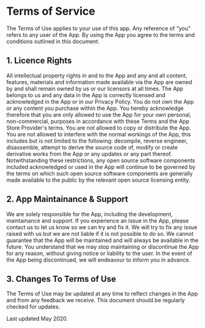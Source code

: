 <h1>Terms of Service</h1>

<p>The Terms of Use applies to your use of this app. Any reference of "you" refers to any user of the App. By using the App you agree to the terms and conditions outlined in this document.</p>

<h2>1. Licence Rights</h2>

<p>All intellectual property rights in and to the App and any and all content, features, materials and information made available via the App are owned by and shall remain owned by us or our licensors at all times.
The App belongs to us and any data in the App is correctly licensed and acknowledged in the App or in our Privacy Policy. You do not own the App or any content you purchase within the App. You hereby acknowledge therefore that you are only allowed to use the App for your own personal, non-commercial, purposes in accordance with these Terms and the App Store Provider's terms. You are not allowed to copy or distribute the App. You are not allowed to interfere with the normal workings of the App, this includes but is not limited to the following: decompile, reverse engineer, disassemble, attempt to derive the source code of, modify or create derivative works from the App or any updates or any part thereof. Notwithstanding these restrictions, any open source software components included acknowledged or used in the App will continue to be governed by the terms on which such open source software components are generally made available to the public by the relevant open source licensing entity.</p>

<h2>2. App Maintainance & Support</h2>

<p>We are solely responsible for the App, including the development, maintainance and support. If you experience an issue in the App, please contact us to let us know so we can try and fix it. We will try to fix any issue raised with us but we are not liable if it is not possible to do so.
We cannot guarantee that the App will be maintained and will always be available in the future. You understand that we may stop maintaining or discontinue the App for any reason, without giving notice or liability to the user. In the event of the App being discontinued, we will endeavour to inform you in advance.</p>

<h2>3. Changes To Terms of Use</h2>

<p>The Terms of Use may be updated at any time to reflect changes in the App and from any feedback we receive. This document should be regularly checked for updates.</p>

Last updated May 2020.
